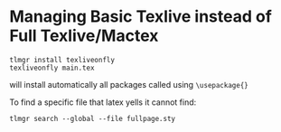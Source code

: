 # Managing Basic Texlive instead of Full Texlive/Mactex

```shell
tlmgr install texliveonfly
texliveonfly main.tex
```

will install automatically all packages called using `\usepackage{}`

To find a specific file that latex yells it cannot find:

```shell
tlmgr search --global --file fullpage.sty
```
